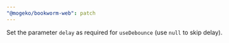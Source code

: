 ```yaml
---
"@mogeko/bookworm-web": patch
---
```


Set the parameter `delay` as required for `useDebounce` (use `null` to skip delay).
